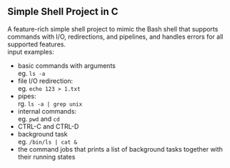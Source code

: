 ## Simple Shell Project in C

A feature-rich simple shell project to mimic the Bash shell that supports commands with I/O, redirections, and pipelines, and handles errors for all supported features.  
input examples:
- basic commands with arguments  
eg. `ls -a`
- file I/O redirection:  
eg. `echo 123 > 1.txt`
- pipes:  
rg. `ls -a | grep unix`
- internal commands:  
eg. `pwd` and `cd`
- CTRL-C and CTRL-D
- background task  
eg. `/bin/ls | cat &`
- the command jobs that prints a list of background tasks together with their running states

 
